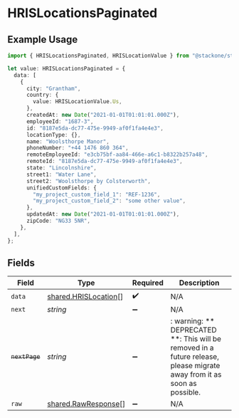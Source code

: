 # HRISLocationsPaginated

## Example Usage

```typescript
import { HRISLocationsPaginated, HRISLocationValue } from "@stackone/stackone-client-ts/sdk/models/shared";

let value: HRISLocationsPaginated = {
  data: [
    {
      city: "Grantham",
      country: {
        value: HRISLocationValue.Us,
      },
      createdAt: new Date("2021-01-01T01:01:01.000Z"),
      employeeId: "1687-3",
      id: "8187e5da-dc77-475e-9949-af0f1fa4e4e3",
      locationType: {},
      name: "Woolsthorpe Manor",
      phoneNumber: "+44 1476 860 364",
      remoteEmployeeId: "e3cb75bf-aa84-466e-a6c1-b8322b257a48",
      remoteId: "8187e5da-dc77-475e-9949-af0f1fa4e4e3",
      state: "Lincolnshire",
      street1: "Water Lane",
      street2: "Woolsthorpe by Colsterworth",
      unifiedCustomFields: {
        "my_project_custom_field_1": "REF-1236",
        "my_project_custom_field_2": "some other value",
      },
      updatedAt: new Date("2021-01-01T01:01:01.000Z"),
      zipCode: "NG33 5NR",
    },
  ],
};
```

## Fields

| Field                                                                                                                   | Type                                                                                                                    | Required                                                                                                                | Description                                                                                                             |
| ----------------------------------------------------------------------------------------------------------------------- | ----------------------------------------------------------------------------------------------------------------------- | ----------------------------------------------------------------------------------------------------------------------- | ----------------------------------------------------------------------------------------------------------------------- |
| `data`                                                                                                                  | [shared.HRISLocation](../../../sdk/models/shared/hrislocation.md)[]                                                     | :heavy_check_mark:                                                                                                      | N/A                                                                                                                     |
| `next`                                                                                                                  | *string*                                                                                                                | :heavy_minus_sign:                                                                                                      | N/A                                                                                                                     |
| ~~`nextPage`~~                                                                                                          | *string*                                                                                                                | :heavy_minus_sign:                                                                                                      | : warning: ** DEPRECATED **: This will be removed in a future release, please migrate away from it as soon as possible. |
| `raw`                                                                                                                   | [shared.RawResponse](../../../sdk/models/shared/rawresponse.md)[]                                                       | :heavy_minus_sign:                                                                                                      | N/A                                                                                                                     |